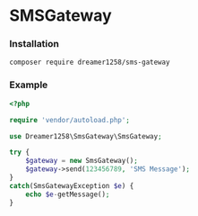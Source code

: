 # SMSGateway

### Installation
```
composer require dreamer1258/sms-gateway
````

### Example
```php
<?php

require 'vendor/autoload.php';

use Dreamer1258\SmsGateway\SmsGateway;

try {
	$gateway = new SmsGateway();
	$gateway->send(123456789, 'SMS Message');
}
catch(SmsGatewayException $e) {
	echo $e-getMessage();
}
```